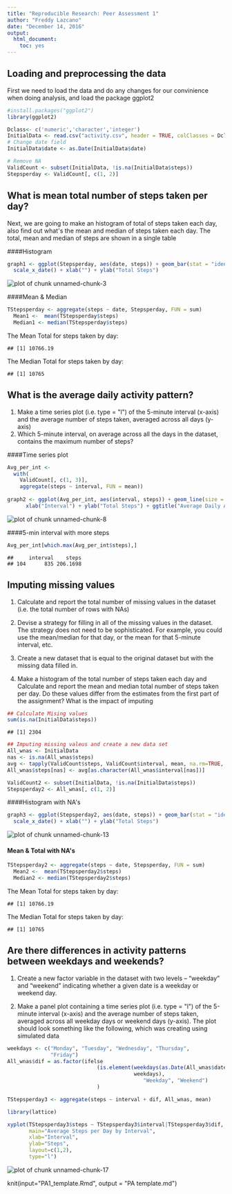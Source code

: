 ```yaml
---
title: "Reproducible Research: Peer Assessment 1"
author: "Freddy Lazcano"
date: "December 14, 2016"
output: 
  html_document: 
    toc: yes
---   
```

 

## Loading and preprocessing the data
First we need to load the data and do any changes for our convinience when doing  analysis, and load the package ggplot2

```r
#install.packages("ggplot2")
library(ggplot2)

Dclass<- c('numeric','character','integer')
InitialData <- read.csv("activity.csv", header = TRUE, colClasses = Dclass, na.strings = "NA")
# Change date field 
InitialData$date <- as.Date(InitialData$date)

# Remove NA
ValidCount <- subset(InitialData, !is.na(InitialData$steps))
Stepsperday <- ValidCount[, c(1, 2)]
```

## What is mean total number of steps taken per day?
Next, we are going to make an histogram of total of steps taken each day, also find out what's the mean and median of steps taken each day. The total, mean and median of steps are shown in a single table

####Histogram


```r
graph1 <- ggplot(Stepsperday, aes(date, steps)) + geom_bar(stat = "identity") +
  scale_x_date() + xlab("") + ylab("Total Steps")
```

![plot of chunk unnamed-chunk-3](figure/unnamed-chunk-3-1.png)

####Mean & Median


```r
TStepsperday <- aggregate(steps ~ date, Stepsperday, FUN = sum)
  Mean1 <-  mean(TStepsperday$steps)
  Median1 <- median(TStepsperday$steps)
```
The Mean Total for steps taken by day:

```
## [1] 10766.19
```

The Median Total for steps taken by day:

```
## [1] 10765
```

## What is the average daily activity pattern?

1. Make a time series plot (i.e. type = "l") of the 5-minute interval (x-axis)
and the average number of steps taken, averaged across all days (y-axis)
2. Which 5-minute interval, on average across all the days in the dataset,
contains the maximum number of steps?

####Time series plot


```r
Avg_per_int <-
  with(
    ValidCount[, c(1, 3)],
    aggregate(steps ~ interval, FUN = mean))
    
graph2 <- ggplot(Avg_per_int, aes(interval, steps)) + geom_line(size = 1, color = "blue") +
      xlab("Interval") + ylab("Total Steps") + ggtitle("Average Daily Activity" )
```

![plot of chunk unnamed-chunk-8](figure/unnamed-chunk-8-1.png)

####5-min interval with more steps


```r
Avg_per_int[which.max(Avg_per_int$steps),]
```

```
##     interval    steps
## 104      835 206.1698
```

## Imputing missing values

1. Calculate and report the total number of missing values in the dataset
(i.e. the total number of rows with NAs)

2. Devise a strategy for filling in all of the missing values in the dataset. The
strategy does not need to be sophisticated. For example, you could use
the mean/median for that day, or the mean for that 5-minute interval, etc.

3. Create a new dataset that is equal to the original dataset but with the
missing data filled in.

4. Make a histogram of the total number of steps taken each day and Calculate
and report the mean and median total number of steps taken per day. Do
these values differ from the estimates from the first part of the assignment?
What is the impact of imputing


```r
## Calculate Mising values
sum(is.na(InitialData$steps))
```

```
## [1] 2304
```


```r
## Imputing missing valeus and create a new data set
All_wnas <- InitialData
nas <- is.na(All_wnas$steps)
avg <- tapply(ValidCount$steps, ValidCount$interval, mean, na.rm=TRUE, simplify=T)
All_wnas$steps[nas] <- avg[as.character(All_wnas$interval[nas])]

ValidCount2 <- subset(InitialData, !is.na(InitialData$steps))
Stepsperday2 <- All_wnas[, c(1, 2)]
```

####Histogram with NA's


```r
graph3 <- ggplot(Stepsperday2, aes(date, steps)) + geom_bar(stat = "identity") +
  scale_x_date() + xlab("") + ylab("Total Steps") 
```
![plot of chunk unnamed-chunk-13](figure/unnamed-chunk-13-1.png)

#### Mean & Total with NA's


```r
TStepsperday2 <- aggregate(steps ~ date, Stepsperday, FUN = sum)
  Mean2 <-  mean(TStepsperday2$steps)
  Median2 <- median(TStepsperday2$steps)
```

The Mean Total for steps taken by day:

```
## [1] 10766.19
```

The Median Total for steps taken by day:

```
## [1] 10765
```

## Are there differences in activity patterns between weekdays and weekends?

1. Create a new factor variable in the dataset with two levels – “weekday”
and “weekend” indicating whether a given date is a weekday or weekend
day.

2. Make a panel plot containing a time series plot (i.e. type = "l") of the
5-minute interval (x-axis) and the average number of steps taken, averaged
across all weekday days or weekend days (y-axis). The plot should look
something like the following, which was creating using simulated data


```r
weekdays <- c("Monday", "Tuesday", "Wednesday", "Thursday", 
              "Friday")
All_wnas$dif = as.factor(ifelse
                             (is.element(weekdays(as.Date(All_wnas$date)),
                                         weekdays), 
                                            "Weekday", "Weekend")
                             )

TStepsperday3 <- aggregate(steps ~ interval + dif, All_wnas, mean)

library(lattice)

xyplot(TStepsperday3$steps ~ TStepsperday3$interval|TStepsperday3$dif,
       main="Average Steps per Day by Interval",
       xlab="Interval",
       ylab="Steps",
       layout=c(1,2), 
       type="l")
```

![plot of chunk unnamed-chunk-17](figure/unnamed-chunk-17-1.png)

knit(input="PA1_template.Rmd", output = "PA template.md")
